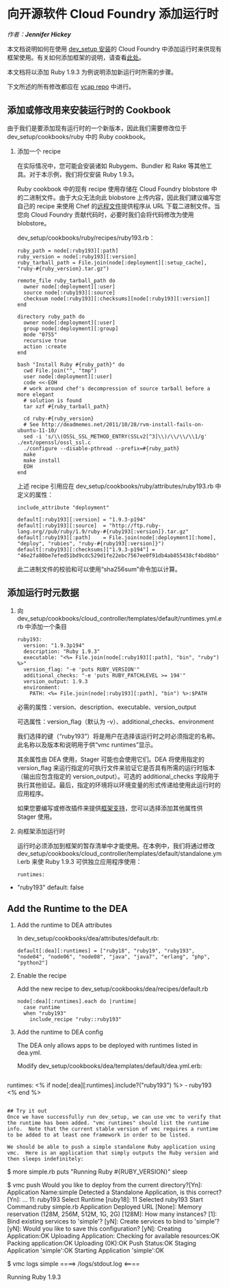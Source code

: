﻿# 向开源软件 Cloud Foundry 添加运行时

_作者：**Jennifer Hickey**_

本文档说明如何在使用 [dev_setup 安装](https://github.com/cloudfoundry/oss-docs/tree/master/vcap/single_and_multi_node_deployments_with_dev_setup)的 Cloud
Foundry 中添加运行时来供现有框架使用。有关如何添加框架的说明，请查看[此处](https://github.com/cloudfoundry/oss-docs/tree/master/vcap/adding_a_framework)。

本文档将以添加 Ruby 1.9.3 为例说明添加新运行时所需的步骤。

下文所述的所有修改都应在 [vcap repo](https://github.com/cloudfoundry/vcap) 中进行。

## 添加或修改用来安装运行时的 Cookbook
由于我们是要添加现有运行时的一个新版本，因此我们需要修改位于 dev_setup/cookbooks/ruby 中的 Ruby cookbook。

1. 添加一个 recipe

   在实际情况中，您可能会安装诸如 Rubygem、Bundler 和 Rake 等其他工具。对于本示例，我们将仅安装 Ruby 1.9.3。

   Ruby cookbook 中的现有 recipe 使用存储在 Cloud Foundry blobstore 中的二进制文件。由于大众无法向此 blobstore 上传内容，因此我们建议编写您自己的 recipe 来使用 Chef 的[远程文件](http://wiki.opscode.com/display/chef/Resources#Resources-RemoteFile)提供程序从 URL 下载二进制文件。当您向 Cloud Foundry 贡献代码时，必要时我们会将代码修改为使用 blobstore。

   dev_setup/cookbooks/ruby/recipes/ruby193.rb：
   ```
   ruby_path = node[:ruby193][:path]
   ruby_version = node[:ruby193][:version]
   ruby_tarball_path = File.join(node[:deployment][:setup_cache], "ruby-#{ruby_version}.tar.gz")

   remote_file ruby_tarball_path do
     owner node[:deployment][:user]
     source node[:ruby193][:source]
     checksum node[:ruby193][:checksums][node[:ruby193][:version]]
   end

   directory ruby_path do
     owner node[:deployment][:user]
     group node[:deployment][:group]
     mode "0755"
     recursive true
     action :create
   end

   bash "Install Ruby #{ruby_path}" do
     cwd File.join("", "tmp")
     user node[:deployment][:user]
     code <<-EOH
     # work around chef's decompression of source tarball before a more elegant
     # solution is found
     tar xzf #{ruby_tarball_path}

     cd ruby-#{ruby_version}
     # See http://deadmemes.net/2011/10/28/rvm-install-fails-on-ubuntu-11-10/
     sed -i 's/\\(OSSL_SSL_METHOD_ENTRY(SSLv2[^3]\\)/\\/\\/\\1/g' ./ext/openssl/ossl_ssl.c
     ./configure --disable-pthread --prefix=#{ruby_path}
     make
     make install
     EOH
   end
   ```
   上述 recipe 引用应在 dev_setup/cookbooks/ruby/attributes/ruby193.rb 中定义的属性：
   ```
   include_attribute "deployment"

   default[:ruby193][:version] = "1.9.3-p194"
   default[:ruby193][:source]  = "http://ftp.ruby-lang.org//pub/ruby/1.9/ruby-#{ruby193[:version]}.tar.gz"
   default[:ruby193][:path]    = File.join(node[:deployment][:home], "deploy", "rubies", "ruby-#{ruby193[:version]}")
   default[:ruby193][:checksums]["1.9.3-p194"] = "46e2fa80be7efed51bd9cdc529d1fe22ebc7567ee0f91db4ab855438cf4bd8bb"
   ```
   此二进制文件的校验和可以使用“sha256sum”命令加以计算。

## 添加运行时元数据


1. 向 dev_setup/cookbooks/cloud_controller/templates/default/runtimes.yml.erb 中添加一个条目

   ```
   ruby193:
     version: "1.9.3p194"
     description: "Ruby 1.9.3"
     executable: "<%= File.join(node[:ruby193][:path], "bin", "ruby") %>"
     version_flag: "-e 'puts RUBY_VERSION'"
     additional_checks: "-e 'puts RUBY_PATCHLEVEL >= 194'"
     version_output: 1.9.3
     environment:
       PATH: <%= File.join(node[:ruby193][:path], "bin") %>:$PATH
   ```
   必需的属性：version、description、executable、version_output

   可选属性：version_flag（默认为 -v）、additional_checks、environment

   我们选择的键（“ruby193”）将是用户在选择该运行时之时必须指定的名称。此名称以及版本和说明用于供“vmc   runtimes”显示。

   其余属性由 DEA 使用，Stager 可能也会使用它们。DEA 将使用指定的 version_flag 来运行指定的可执行文件来验证它是否具有所需的运行时版本（输出应包含指定的 version_output）。可选的 additional_checks 字段用于执行其他验证。最后，指定的环境将以环境变量的形式传递给使用此运行时的应用程序。

   如果您要编写或修改插件来提供[框架支持](https://github.com/cloudfoundry/oss-docs/tree/master/vcap/adding_a_framework)，您可以选择添加其他属性供 Stager 使用。

2. 向框架添加运行时

   运行时必须添加到框架的暂存清单中才能使用。在本例中，我们将通过修改 dev_setup/cookbooks/cloud_controller/templates/default/standalone.yml.erb 来使 Ruby 1.9.3 可供独立应用程序使用：
   ```
   runtimes:
  - "ruby193"
     default: false

## Add the Runtime to the DEA

1. Add the runtime to DEA attributes

   In dev_setup/cookbooks/dea/attributes/default.rb:
   ```
   default[:dea][:runtimes] = ["ruby18", "ruby19", "ruby193", "node04", "node06", "node08", "java", "java7", "erlang", "php", "python2"]
   ```

2. Enable the recipe

   Add the new recipe to dev_setup/cookbooks/dea/recipes/default.rb
   ```
   node[:dea][:runtimes].each do |runtime|
     case runtime
     when "ruby193"
       include_recipe "ruby::ruby193"
   ```

3. Add the runtime to DEA config

   The DEA only allows apps to be deployed with runtimes listed in dea.yml.

   Modify dev_setup/cookbooks/dea/templates/default/dea.yml.erb:
   ```
runtimes:
<% if node[:dea][:runtimes].include?("ruby193") %>
    - ruby193
<% end %>
   ```

## Try it out
Once we have successfully run dev_setup, we can use vmc to verify that the runtime has been added. "vmc runtimes" should list the runtime info.  Note that the current stable version of vmc requires a runtime to be added to at least one framework in order to be listed.

We should be able to push a simple standalone Ruby application using vmc.  Here is an application that simply outputs the Ruby version and then sleeps indefinitely:

```
$ more simple.rb
puts "Running Ruby #{RUBY_VERSION}"
sleep

$ vmc push
Would you like to deploy from the current directory?[Yn]:
Application Name:simple
Detected a Standalone Application, is this correct?[Yn]:
...
11: ruby193
Select Runtime [ruby18]: 11
Selected ruby193
Start Command:ruby simple.rb
Application Deployed URL [None]:
Memory reservation (128M, 256M, 512M, 1G, 2G) [128M]:
How many instances? [1]:
Bind existing services to 'simple'? [yN]:
Create services to bind to 'simple'? [yN]:
Would you like to save this configuration? [yN]:
Creating Application:OK
Uploading Application:
Checking for available resources:OK
Packing application:OK
Uploading (0K):OK
Push Status:OK
Staging Application 'simple':OK
Starting Application 'simple':OK

$ vmc logs simple
====> /logs/stdout.log <====

Running Ruby 1.9.3
```

